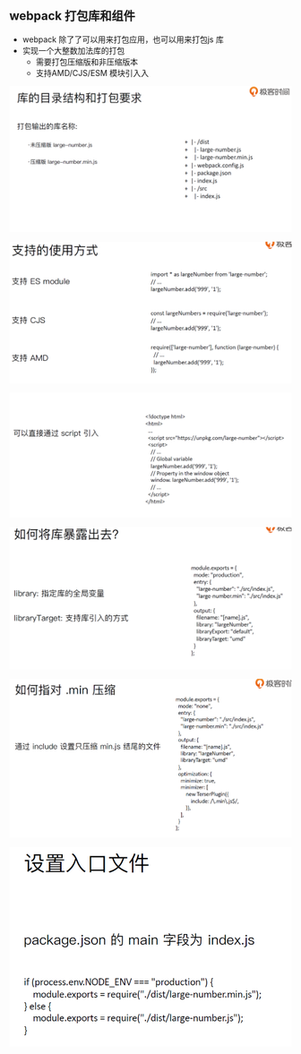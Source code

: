 ## webpack 打包库和组件

- webpack 除了了可以用来打包应用，也可以用来打包js 库
- 实现一个大整数加法库的打包
    - 需要打包压缩版和非压缩版本
    - 支持AMD/CJS/ESM 模块引⼊入

![](_v_images/20200616102210525_30562.png)

![](_v_images/20200616102239858_16403.png)

![](_v_images/20200616102305769_677.png)

![](_v_images/20200616102350157_29997.png)

![](_v_images/20200616121256123_32334.png)

![](_v_images/20200616122042629_21103.png)